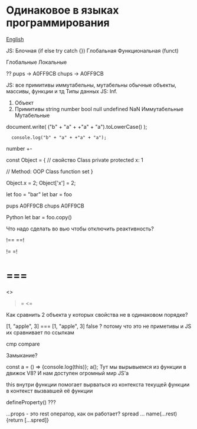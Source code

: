 # Одинаковое в языках программирования

[English](README.md)

JS:
Блочная (if else try catch {})
Глобальная 
Функциональная (funct)

Глобальные
Локальные

?? 
pups  -> A0FF9CB
chups -> A0FF9CB

JS: все примитивы иммутабельны, мутабельны обычные объекты, массивы, функции и тд
Типы данных JS: Inf.
1. Объект
2. Примитивы string number bool null undefined NaN
Иммутабельные
Мутабельные

document.write(
        ("b" + "a" + +"a" + "a").toLowerCase()
      );

      console.log("b" + "a" + +"a" + "a");

number +- 

const Object = {
  // свойство Class
  private protected x: 1

  // Method: OOP Class
  function set
}

Object.x = 2;
Object['x'] = 2;



let foo = "bar"
let bar = foo

pups  A0FF9CB
chups A0FF9CB

Python
let bar = foo.copy()

Что надо сделать во вью чтобы отключить реактивность? 

!==
==!

!=
=!

===
==

<>
>=
<=

Как сравнить 2 объекта у которых свойства не в одинаковом порядке?

[1, "apple", 3] === [1, "apple", 3]
false ? потому что это не приметивы и JS их сравнивает по ссылкам

cmp
compare

Замыкание?

const a = () => {console.log(this)}; a();
Тут мы вырывыемся из функции в движок V8? И нам доступен огромный мир JS'a

this внутри функции помогает вырваться из контекста текущей функции в контекст вызвавшей её функции

defineProperty() ???

...props - это rest оператор, как он работает?
spread ...
name(...rest) {return [...spred]}